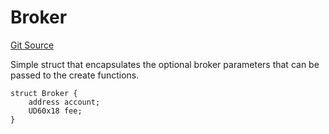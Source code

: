 # Broker

[Git Source](https://github.com/sablierhq/v2-core/blob/8bfc7785e498ccde9a6d39ad2fc8998d9077f979/docs/contracts/v2/reference/core)

Simple struct that encapsulates the optional broker parameters that can be passed to the create functions.

```solidity
struct Broker {
    address account;
    UD60x18 fee;
}
```
